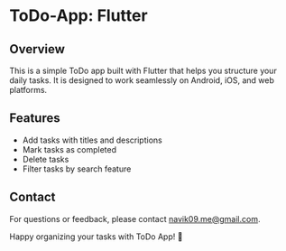 # ToDo-App: Flutter

## Overview

This is a simple ToDo app built with Flutter that helps you structure your daily tasks. It is designed to work seamlessly on Android, iOS, and web platforms.

## Features

- Add tasks with titles and descriptions
- Mark tasks as completed
- Delete tasks
- Filter tasks by search feature

## Contact

For questions or feedback, please contact navik09.me@gmail.com.

Happy organizing your tasks with ToDo App! 🚀


